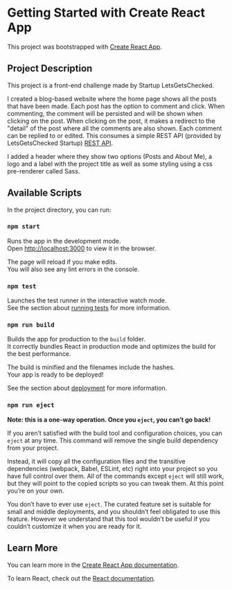 # Getting Started with Create React App

This project was bootstrapped with [Create React App](https://github.com/facebook/create-react-app).

## Project Description

This project is a front-end challenge made by Startup LetsGetsChecked.

I created a blog-based website where the home page shows all the posts that have been made. Each post has the option to comment and click.
When commenting, the comment will be persisted and will be shown when clicking on the post. When clicking on the post, it makes a redirect to the "detail" of the post where all the comments are also shown.
Each comment can be replied to or edited. This consumes a simple REST API (provided by LetsGetsChecked Startup) [REST API](https://github.com/LetsGetChecked/developer-challenge-api).

I added a header where they show two options (Posts and About Me), a logo and a label with the project title as well as some styling using a css pre-renderer called Sass.

## Available Scripts

In the project directory, you can run:

### `npm start`

Runs the app in the development mode.\
Open [http://localhost:3000](http://localhost:3000) to view it in the browser.

The page will reload if you make edits.\
You will also see any lint errors in the console.

### `npm test`

Launches the test runner in the interactive watch mode.\
See the section about [running tests](https://facebook.github.io/create-react-app/docs/running-tests) for more information.

### `npm run build`

Builds the app for production to the `build` folder.\
It correctly bundles React in production mode and optimizes the build for the best performance.

The build is minified and the filenames include the hashes.\
Your app is ready to be deployed!

See the section about [deployment](https://facebook.github.io/create-react-app/docs/deployment) for more information.

### `npm run eject`

**Note: this is a one-way operation. Once you `eject`, you can’t go back!**

If you aren’t satisfied with the build tool and configuration choices, you can `eject` at any time. This command will remove the single build dependency from your project.

Instead, it will copy all the configuration files and the transitive dependencies (webpack, Babel, ESLint, etc) right into your project so you have full control over them. All of the commands except `eject` will still work, but they will point to the copied scripts so you can tweak them. At this point you’re on your own.

You don’t have to ever use `eject`. The curated feature set is suitable for small and middle deployments, and you shouldn’t feel obligated to use this feature. However we understand that this tool wouldn’t be useful if you couldn’t customize it when you are ready for it.

## Learn More

You can learn more in the [Create React App documentation](https://facebook.github.io/create-react-app/docs/getting-started).

To learn React, check out the [React documentation](https://reactjs.org/).
